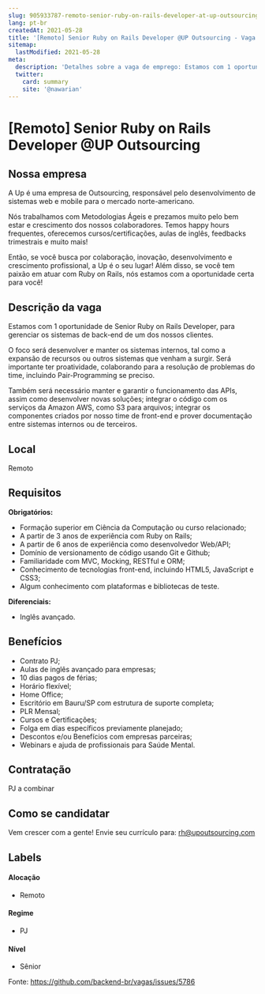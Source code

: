 ```yaml
---
slug: 905933787-remoto-senior-ruby-on-rails-developer-at-up-outsourcing
lang: pt-br
createdAt: 2021-05-28
title: '[Remoto] Senior Ruby on Rails Developer @UP Outsourcing - Vaga de Emprego'
sitemap:
  lastModified: 2021-05-28
meta:
  description: 'Detalhes sobre a vaga de emprego: Estamos com 1 oportunidade de Senior Ruby on Rails Developer, para gerenciar os sistemas de back-end de um dos nossos clientes. O foco será desenvolver e manter os sistemas internos, tal como a expansão de recursos ou outros sistemas que venham a surgir. Será importante ter proatividade, colaborando para a resolução de problemas do time, incluindo Pair-Programming se preciso.  Também será necessário manter e garantir o funcionamento das APIs, assim como desenvolver novas soluções; integrar o código com os serviços da Amazon AWS, como S3 para arquivos; integrar os componentes criados por nosso time de front-end e prover documentação entre sistemas internos ou de terceiros.'
  twitter:
    card: summary
    site: '@nawarian'
---
```


# [Remoto] Senior Ruby on Rails Developer @UP Outsourcing

<!--
==================================================
Caso a vaga for remoto durante a pandemia informar no texto "Remoto durante o covid"
==================================================
-->
<!-- 
==================================================
POR FAVOR, SÓ POSTE SE A VAGA FOR PARA BACK-END!

Não faça distinção de gênero no título da vaga.

Use: "Back-End Developer" ao invés de 
"Desenvolvedor Back-End" \o/

Exemplo: `[São Paulo] Back-End Developer @ NOME DA EMPRESA`
==================================================
-->
<!--
==================================================
Caso a vaga for remoto durante a pandemia deixar a linha abaixo
==================================================
-->

## Nossa empresa

A Up é uma empresa de Outsourcing, responsável pelo desenvolvimento de sistemas web e mobile para o mercado norte-americano.

Nós trabalhamos com Metodologias Ágeis e prezamos muito pelo bem estar e crescimento dos nossos colaboradores. Temos happy hours frequentes, oferecemos cursos/certificações, aulas de inglês, feedbacks trimestrais e muito mais!

Então, se você busca por colaboração, inovação, desenvolvimento e crescimento profissional, a Up é o seu lugar! Além disso, se você tem paixão em atuar com Ruby on Rails, nós estamos com a oportunidade certa para você!

## Descrição da vaga

Estamos com 1 oportunidade de Senior Ruby on Rails Developer, para gerenciar os sistemas de back-end de um dos nossos clientes.

O foco será desenvolver e manter os sistemas internos, tal como a expansão de recursos ou outros sistemas que venham a surgir. Será importante ter proatividade, colaborando para a resolução de problemas do time, incluindo Pair-Programming se preciso. 

Também será necessário manter e garantir o funcionamento das APIs, assim como desenvolver novas soluções; integrar o código com os serviços da Amazon AWS, como S3 para arquivos; integrar os componentes criados por nosso time de front-end e prover documentação entre sistemas internos ou de terceiros.

## Local

Remoto

## Requisitos

**Obrigatórios:**
- Formação superior em Ciência da Computação ou curso relacionado;
- A partir de 3 anos de experiência com Ruby on Rails;
- A partir de 6 anos de experiência como desenvolvedor Web/API;
- Domínio de versionamento de código usando Git e Github;
- Familiaridade com MVC, Mocking, RESTful e ORM;
- Conhecimento de tecnologias front-end, incluindo HTML5, JavaScript e CSS3;
- Algum conhecimento com plataformas e bibliotecas de teste.

**Diferenciais:**
- Inglês avançado.

## Benefícios
- Contrato PJ;
- Aulas de inglês avançado para empresas;
- 10 dias pagos de férias;
- Horário flexível;
- Home Office;
- Escritório em Bauru/SP com estrutura de suporte completa;
- PLR Mensal;
- Cursos e Certificações;
- Folga em dias específicos previamente planejado;
- Descontos e/ou Benefícios com empresas parceiras;
- Webinars e ajuda de profissionais para Saúde Mental.

## Contratação

PJ a combinar

## Como se candidatar

Vem crescer com a gente! Envie seu currículo para: rh@upoutsourcing.com


## Labels
<!-- retire os labels que não fazem sentido à vaga -->

#### Alocação
- Remoto

#### Regime
- PJ

#### Nível
- Sênior

Fonte: https://github.com/backend-br/vagas/issues/5786